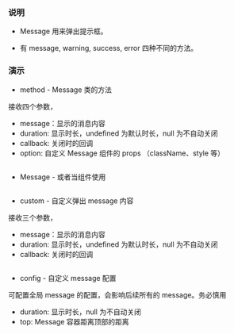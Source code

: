 ### 说明

*   Message 用来弹出提示框。

*   有 message, warning, success, error 四种不同的方法。

### 演示

*   method - Message 类的方法

接收四个参数，

*   message：显示的消息内容
*   duration: 显示时长，undefined 为默认时长，null 为不自动关闭
*   callback: 关闭时的回调
*   option: 自定义 Message 组件的 props （className、style 等）

```js {"codepath": "method.jsx"}
```

*   Message - 或者当组件使用

```js {"codepath": "base.jsx"}
```

*   custom - 自定义弹出 message 内容

接收三个参数，

*   message：显示的消息内容
*   duration: 显示时长，undefined 为默认时长，null 为不自动关闭
*   callback: 关闭时的回调

```js {"codepath": "custom.jsx"}
```

*   config - 自定义 message 配置

可配置全局 message 的配置，会影响后续所有的 message。务必慎用

*   duration: 显示时长，null 为不自动关闭
*   top: Message 容器距离顶部的距离

```js {"codepath": "config.jsx"}
```
